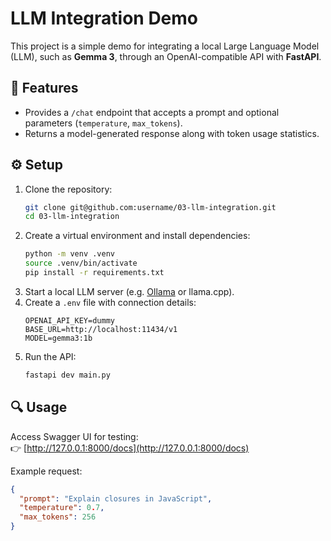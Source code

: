 # LLM Integration Demo

This project is a simple demo for integrating a local Large Language Model (LLM), such as **Gemma 3**, through an OpenAI-compatible API with **FastAPI**.

## 🚀 Features
- Provides a `/chat` endpoint that accepts a prompt and optional parameters (`temperature`, `max_tokens`).
- Returns a model-generated response along with token usage statistics.

## ⚙️ Setup
1. Clone the repository:
   ```bash
   git clone git@github.com:username/03-llm-integration.git
   cd 03-llm-integration
   ```
2. Create a virtual environment and install dependencies:
   ```bash
   python -m venv .venv
   source .venv/bin/activate
   pip install -r requirements.txt
   ```
3. Start a local LLM server (e.g. [Ollama](https://ollama.ai) or llama.cpp).
4. Create a `.env` file with connection details:
   ```
   OPENAI_API_KEY=dummy
   BASE_URL=http://localhost:11434/v1
   MODEL=gemma3:1b
   ```
5. Run the API:
   ```bash
   fastapi dev main.py
   ```

## 🔍 Usage
Access Swagger UI for testing:  
👉 [http://127.0.0.1:8000/docs](http://127.0.0.1:8000/docs)

Example request:
```json
{
  "prompt": "Explain closures in JavaScript",
  "temperature": 0.7,
  "max_tokens": 256
}
```
